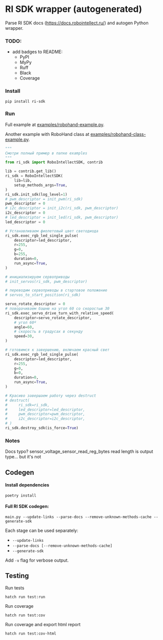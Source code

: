 # RI SDK wrapper (autogenerated)

Parse RI SDK docs (https://docs.robointellect.ru/) and autogen Python wrapper.

### TODO:

- add badges to README:
  - PyPI
  - MyPy
  - Ruff
  - Black
  - Coverage

### Install

```shell
pip install ri-sdk
```

### Run


Full example at [examples/robohand-example.py](https://github.com/mahenzon/ri-sdk-python-wrapper/blob/master/examples/robohand-example.py).

Another example with RoboHand class at [examples/robohand-class-example.py](https://github.com/mahenzon/ri-sdk-python-wrapper/blob/master/examples/robohand-class-example.py).

```python
"""
Смотри полный пример в папке examples
"""
from ri_sdk import RoboIntellectSDK, contrib

lib = contrib.get_lib()
ri_sdk = RoboIntellectSDK(
    lib=lib,
    setup_methods_args=True,
)
ri_sdk.init_sdk(log_level=1)
# pwm_descriptor = init_pwm(ri_sdk)
pwm_descriptor = 0
# i2c_descriptor = init_i2c(ri_sdk, pwm_descriptor)
i2c_descriptor = 0
# led_descriptor = init_led(ri_sdk, pwm_descriptor)
led_descriptor = 0

# Устанавливаем фиолетовый цвет светодиода
ri_sdk.exec_rgb_led_single_pulse(
    descriptor=led_descriptor,
    r=255,
    g=0,
    b=255,
    duration=0,
    run_async=True,
)

# инициализируем сервоприводы
# init_servos(ri_sdk, pwm_descriptor)

# переводим сервоприводы в стартовое положение
# servos_to_start_position(ri_sdk)

servo_rotate_descriptor = 0
# поворачиваем башню на угол 60 со скоростью 30
ri_sdk.exec_servo_drive_turn_with_relative_speed(
    descriptor=servo_rotate_descriptor,
    # угол 60º
    angle=60,
    # скорость в градусах в секунду
    speed=30,
)

# готовимся к завершению, включаем красный свет
ri_sdk.exec_rgb_led_single_pulse(
    descriptor=led_descriptor,
    r=255,
    g=0,
    b=0,
    duration=0,
    run_async=True,
)

# Красиво завершаем работу через destruct
# destruct(
#     ri_sdk=ri_sdk,
#     led_descriptor=led_descriptor,
#     pwm_descriptor=pwm_descriptor,
#     i2c_descriptor=i2c_descriptor,
# )
ri_sdk.destroy_sdk(is_force=True)
```

### Notes

Docs typo? sensor_voltage_sensor_read_reg_bytes read length is output type... but it's not

## Codegen

#### Install dependencies

```shell
poetry install
```

#### Full RI SDK codegen:

```shell
main.py --update-links --parse-docs --remove-unknown-methods-cache --generate-sdk
```

Each stage can be used separately:

- `--update-links`
- `--parse-docs [--remove-unknown-methods-cache]`
- `--generate-sdk`

Add `-v` flag for verbose output.


## Testing

Run tests

```shell
hatch run test:run
```

Run coverage

```shell
hatch run test:cov
```

Run coverage and export html report

```shell
hatch run test:cov-html
```
